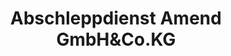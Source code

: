---
title: "Abschleppdienst Amend GmbH&Co.KG"
url: /giessen/abschleppdienst-amend-gmbhundco-kg/
shop: Autowerkstatt
---